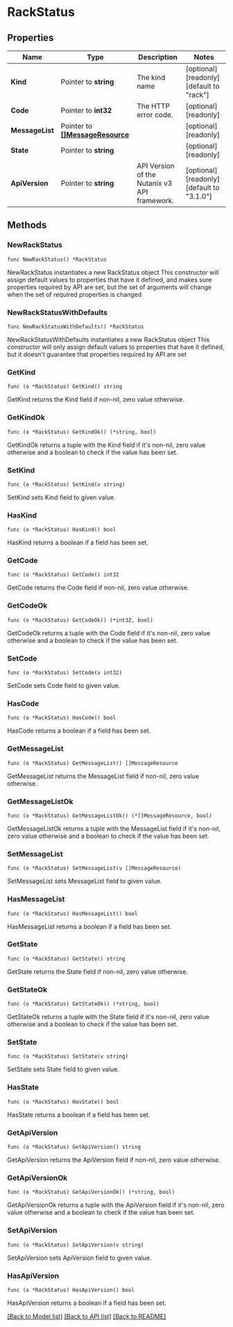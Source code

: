 # RackStatus

## Properties

Name | Type | Description | Notes
------------ | ------------- | ------------- | -------------
**Kind** | Pointer to **string** | The kind name | [optional] [readonly] [default to "rack"]
**Code** | Pointer to **int32** | The HTTP error code. | [optional] [readonly] 
**MessageList** | Pointer to [**[]MessageResource**](MessageResource.md) |  | [optional] [readonly] 
**State** | Pointer to **string** |  | [optional] [readonly] 
**ApiVersion** | Pointer to **string** | API Version of the Nutanix v3 API framework. | [optional] [readonly] [default to "3.1.0"]

## Methods

### NewRackStatus

`func NewRackStatus() *RackStatus`

NewRackStatus instantiates a new RackStatus object
This constructor will assign default values to properties that have it defined,
and makes sure properties required by API are set, but the set of arguments
will change when the set of required properties is changed

### NewRackStatusWithDefaults

`func NewRackStatusWithDefaults() *RackStatus`

NewRackStatusWithDefaults instantiates a new RackStatus object
This constructor will only assign default values to properties that have it defined,
but it doesn't guarantee that properties required by API are set

### GetKind

`func (o *RackStatus) GetKind() string`

GetKind returns the Kind field if non-nil, zero value otherwise.

### GetKindOk

`func (o *RackStatus) GetKindOk() (*string, bool)`

GetKindOk returns a tuple with the Kind field if it's non-nil, zero value otherwise
and a boolean to check if the value has been set.

### SetKind

`func (o *RackStatus) SetKind(v string)`

SetKind sets Kind field to given value.

### HasKind

`func (o *RackStatus) HasKind() bool`

HasKind returns a boolean if a field has been set.

### GetCode

`func (o *RackStatus) GetCode() int32`

GetCode returns the Code field if non-nil, zero value otherwise.

### GetCodeOk

`func (o *RackStatus) GetCodeOk() (*int32, bool)`

GetCodeOk returns a tuple with the Code field if it's non-nil, zero value otherwise
and a boolean to check if the value has been set.

### SetCode

`func (o *RackStatus) SetCode(v int32)`

SetCode sets Code field to given value.

### HasCode

`func (o *RackStatus) HasCode() bool`

HasCode returns a boolean if a field has been set.

### GetMessageList

`func (o *RackStatus) GetMessageList() []MessageResource`

GetMessageList returns the MessageList field if non-nil, zero value otherwise.

### GetMessageListOk

`func (o *RackStatus) GetMessageListOk() (*[]MessageResource, bool)`

GetMessageListOk returns a tuple with the MessageList field if it's non-nil, zero value otherwise
and a boolean to check if the value has been set.

### SetMessageList

`func (o *RackStatus) SetMessageList(v []MessageResource)`

SetMessageList sets MessageList field to given value.

### HasMessageList

`func (o *RackStatus) HasMessageList() bool`

HasMessageList returns a boolean if a field has been set.

### GetState

`func (o *RackStatus) GetState() string`

GetState returns the State field if non-nil, zero value otherwise.

### GetStateOk

`func (o *RackStatus) GetStateOk() (*string, bool)`

GetStateOk returns a tuple with the State field if it's non-nil, zero value otherwise
and a boolean to check if the value has been set.

### SetState

`func (o *RackStatus) SetState(v string)`

SetState sets State field to given value.

### HasState

`func (o *RackStatus) HasState() bool`

HasState returns a boolean if a field has been set.

### GetApiVersion

`func (o *RackStatus) GetApiVersion() string`

GetApiVersion returns the ApiVersion field if non-nil, zero value otherwise.

### GetApiVersionOk

`func (o *RackStatus) GetApiVersionOk() (*string, bool)`

GetApiVersionOk returns a tuple with the ApiVersion field if it's non-nil, zero value otherwise
and a boolean to check if the value has been set.

### SetApiVersion

`func (o *RackStatus) SetApiVersion(v string)`

SetApiVersion sets ApiVersion field to given value.

### HasApiVersion

`func (o *RackStatus) HasApiVersion() bool`

HasApiVersion returns a boolean if a field has been set.


[[Back to Model list]](../README.md#documentation-for-models) [[Back to API list]](../README.md#documentation-for-api-endpoints) [[Back to README]](../README.md)


